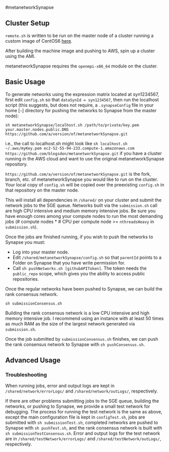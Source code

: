 #metanetworkSynapse

## Cluster Setup

`remote.sh` is written to be run on the master node of a cluster running a custom image of CentOS6 [here](https://github.com/Sage-Bionetworks/CommonCompute).

After building the machine image and pushing to AWS, spin up a cluster using the AMI.

metanetworkSynapse requires the `openmpi-x86_64` module on the cluster.

## Basic Usage
To generate networks using the expression matrix located at syn1234567, first edit `config.sh` so that `dataSynId = syn1234567`, then run the localhost script (this suggests, but does not require, a `.synapseConfig` file in your home [`~`] directory for pushing the networks to Synapse from the master node):

```
sh metanetworkSynapse/localhost.sh /path/to/private/key.pem your.master.nodes.public.DNS https://github.com/a/version/of/metanetworkSynapse.git
```

i.e., the call to localhost.sh might look like `sh localhost.sh ~/.aws/myKey.pem ec2-52-55-94-233.compute-1.amazonaws.com https://github.com/blogsdon/metanetworkSynapse.git` if you have a cluster running in the AWS cloud and want to use the original metanetworkSynapse repository.

`https://github.com/a/version/of/metanetworkSynapse.git` is the fork, branch, etc. of metanetworkSynapse you would like to run on the cluster. Your local copy of `config.sh` will be copied over the preexisting `config.sh` in that repository on the master node.

This will install all dependencies in `/shared/` on your cluster and submit the network jobs to the SGE queue. Networks built via the `submission.sh` call are high CPU intensive and medium memory intensive jobs. Be sure you have enough cores among your compute nodes to run the most demanding jobs (# compute nodes * # CPU per compute node >= `nthreadsHeavy` in `submission.sh`).

Once the jobs are finished running, if you wish to push the networks to Synapse you must: 

* Log into your master node. 
* Edit `/shared/metanetworkSynapse/config.sh` so that `parentId` points to a Folder on Synapse that you have write permission for.
* Call `sh pushNetworks.sh [githubAPIToken]`. The token needs the `public_repo` scope, which gives you the ability to access public repositories.

Once the regular networks have been pushed to Synapse, we can build the rank consensus network.

```
sh submissionConsensus.sh
```

Building the rank consensus network is a low CPU intensive and high memory intensive job. I recommend using an instance with at least 50 times as much RAM as the size of the largest network generated via `submission.sh`. 

Once the job submitted by `submissionConsensus.sh` finishes, we can push the rank consensus network to Synapse with `sh pushConsensus.sh`.

## Advanced Usage

### Troubleshooting

When running jobs, error and output logs are kept in `/shared/network/errorLogs/` and `/shared/network/outLogs/`, respectively.

If there are other problems submitting jobs to the SGE queue, building the networks, or pushing to Synapse, we provide a small test network for debugging. The process for running the test network is the same as above, except the main configuration file is kept in `configTest.sh`, jobs are submitted with `sh submissionTest.sh`, completed networks are pushed to Synapse with `sh pushTest.sh`, and the rank consensus network is built with `sh submissionTestConsensus.sh`. Error and output logs for the test network are in `/shared/testNetwork/errorLogs/` and `/shared/testNetwork/outLogs/`, respectively.
